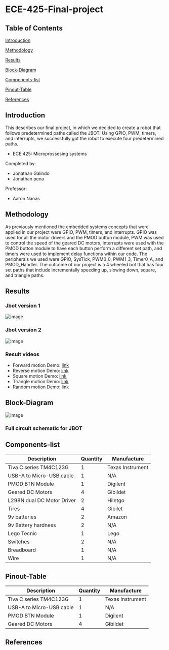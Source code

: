 # ECE-425-Final-project



## Table of Contents  

[Introduction](#introduction)  

[Methodology](#methodology) 

[Results](#Results)  

[Block-Diagram](#Block-Diagram) 

[Components-list](#Components-list) 

[Pinout-Table](#Pinout-Table) 

[References](#References) 


<a name="Introduction"/>

## Introduction 
This describes our final project, in which we decided to create a robot that follows predetermined paths called the JBOT. Using GPIO, PWM, timers, and interrupts, we successfully got the robot to execute four predetermined paths.
  - ECE 425: Microprossesing systems
  
Completed by:
  - Jonathan Galindo
  - Jonathan pena
    
Professor:
  - Aaron Nanas

<a name="Methodology"/>

## Methodology

As previously mentioned the embedded systems concepts that were applied in our project were GPIO, PWM, timers, and interrupts. GPIO was used for all the motor drivers and the PMOD button module, PWM was used to control the speed of the geared DC motors, interrupts were used with the PMOD button module to have each button perform a different set path, and timers were used to implement delay functions within our code. 
The peripherals we used were GPIO, SysTick, PWM0_0, PWM1_3, Timer0_A, and PMOD_Handler. 
The outcome of our project is a 4 wheeled bot that has four set paths that include incrementally speeding up, slowing down, square, and triangle paths.

<a name="Results"/>

## Results 

### Jbot version 1 
![image](https://github.com/user-attachments/assets/c166ed7d-d93f-4171-b100-cfd7e8749279)

### Jbot version 2
![image](https://github.com/user-attachments/assets/2b131722-aa92-40a4-8511-0cc04d9e8df4)

### Result videos
- Forward motion Demo:  [link](https://www.youtube.com/watch?v=0g-sLS1BYuo)
- Reverse motion Demo:  [link](https://www.youtube.com/shorts/58Ausv4WyR4)
- Square motion Demo:   [link](https://www.youtube.com/shorts/1VXs_1inAJk)
- Triangle motion Demo: [link](https://www.youtube.com/watch?v=Pw7c7Hkyzvk)
- Random motion Demo:   [link](https://www.youtube.com/watch?v=Pw7c7Hkyzvk)

<a name="Block-Diagram"/>

## Block-Diagram

![image](https://github.com/user-attachments/assets/a525f7c1-d97d-4fbb-9548-3a42da477702)
### Full circuit schematic for JBOT

<a name="Components-list"/>

## Components-list

| Description               | Quantity      | Manufacture     |
| --------------------------| ------------- |-----------------|
| Tiva C series TM4C123G    | 1             | Texas Instrument|
| USB-A to Micro-USB cable  | 1             | N/A             |
| PMOD BTN Module           | 1             | Digilent        |
| Geared DC Motors          | 4             | Gibildet        |
| L298N dual DC Motor Driver| 2             | Hiletgo         |
| Tires                     | 4             | Gibilet         |
| 9v batteries              | 2             | Amazon          |
| 9v Battery hardness       | 2             | N/A             |
| Lego Tecnic               | 1             | Lego            |
| Switches                  | 2             | N/A             |
| Breadboard                | 1             | N/A             |
| Wire                      | 1             | N/A             |

<a name="Pinout-Table"/>

## Pinout-Table 


| Description               | Quantity      | Manufacture     | 
| --------------------------| ------------- |-----------------|
| Tiva C series TM4C123G    | 1             | Texas Instrument|
| USB-A to Micro-USB cable  | 1             | N/A             |
| PMOD BTN Module           | 1             | Digilent        |
| Geared DC Motors          | 4             | Gibildet        |

<a name="References"/>

## References

